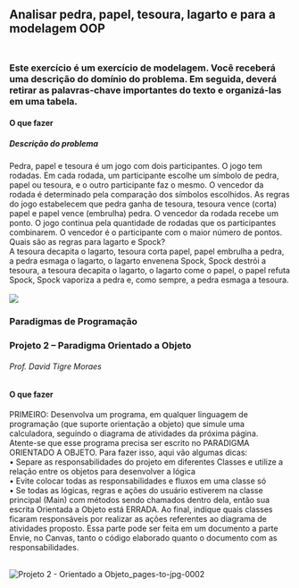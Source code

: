 
## Analisar pedra, papel, tesoura, lagarto e  para a modelagem OOP<br><br>


### Este exercício é um exercício de modelagem. Você receberá uma descrição do domínio do problema. Em seguida, deverá retirar as palavras-chave importantes do texto e organizá-las em uma tabela.
</div>

#### O que fazer<br>

##### Descrição do problema<br>

<div>
Pedra, papel e tesoura é um jogo com dois participantes. O jogo tem rodadas. Em cada rodada, um participante escolhe um símbolo de pedra, papel ou tesoura, e o outro participante faz o mesmo. O vencedor da rodada é determinado pela comparação dos símbolos escolhidos. As regras do jogo estabelecem que pedra ganha de tesoura, tesoura vence (corta) papel e papel vence (embrulha) pedra. O vencedor da rodada recebe um ponto. O jogo continua pela quantidade de rodadas que os participantes combinarem. O vencedor é o participante com o maior número de pontos.<br>
Quais são as regras para lagarto e Spock?<br>
A tesoura decapita o lagarto, tesoura corta papel, papel embrulha a pedra, a pedra esmaga o lagarto, o lagarto envenena Spock, Spock destrói a tesoura, a tesoura decapita o lagarto, o lagarto come o papel, o papel refuta Spock, Spock vaporiza a pedra e, como sempre, a pedra esmaga a tesoura.
</div>
<br>
<a ><img src="https://cdn.pensador.com/img/frase/sh/el/sheldon_cooper_pedra_papel_tesoura_lagarto_spock_e_muit_lmym9zy.jpg"></a>
<br>

### Paradigmas de Programação <br>
### Projeto 2 – Paradigma Orientado a Objeto<br>
###### Prof. David Tigre Moraes<br>

#### O que fazer<br>
</div>
<div>
PRIMEIRO: Desenvolva um programa, em qualquer linguagem de programação (que suporte
orientação a objeto) que simule uma calculadora, seguindo o diagrama de atividades da próxima
página.<br>
Atente-se que esse programa precisa ser escrito no PARADIGMA ORIENTADO A OBJETO. Para
fazer isso, aqui vão algumas dicas:<br>
• Separe as responsabilidades do projeto em diferentes Classes e utilize a relação entre os
objetos para desenvolver a lógica<br>
• Evite colocar todas as responsabilidades e fluxos em uma classe só<br>
• Se todas as lógicas, regras e ações do usuário estiverem na classe principal (Main) com
métodos sendo chamados dentro dela, então sua escrita Orientada a Objeto está ERRADA.
Ao final, indique quais classes ficaram responsáveis por realizar as ações referentes ao diagrama
de atividades proposto. Essa parte pode ser feita em um documento a parte
Envie, no Canvas, tanto o código elaborado quanto o documento com as responsabilidades.  
</div>
<br>

![Projeto 2 - Orientado a Objeto_pages-to-jpg-0002](https://github.com/LimaAnthonyY/calculator_with_object_oriented_programming/assets/130506698/1a70ae6d-4799-44de-96c1-83f9ad42ce63)

